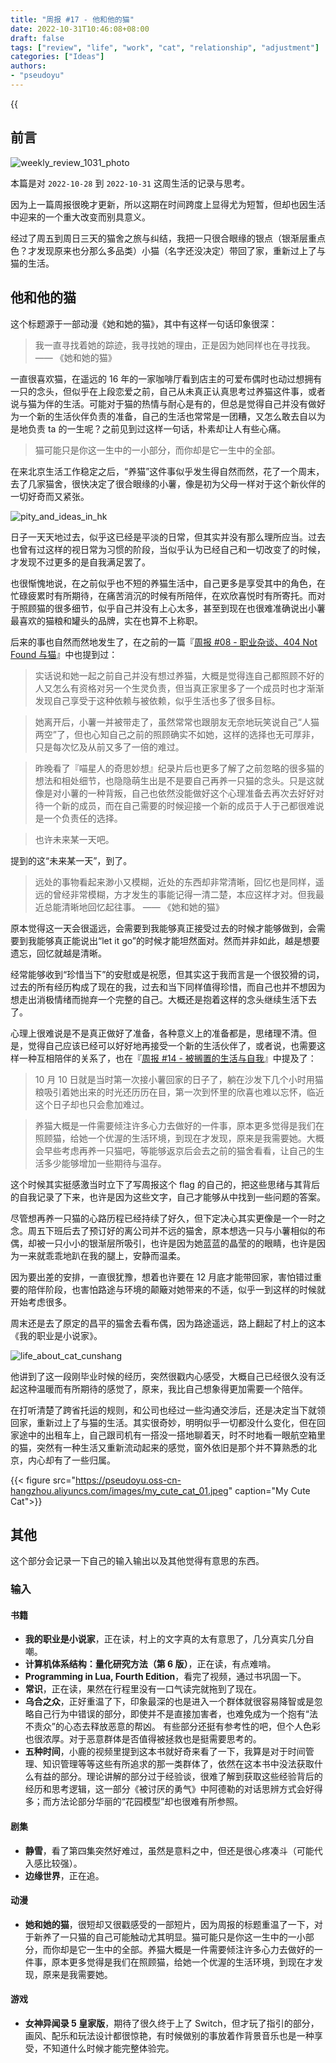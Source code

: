 ```yaml
---
title: "周报 #17 - 他和他的猫"
date: 2022-10-31T10:46:08+08:00
draft: false
tags: ["review", "life", "work", "cat", "relationship", "adjustment"]
categories: ["Ideas"]
authors:
- "pseudoyu"
---
```


{{<audio src="audios/here_after_us.mp3" caption="《后来的我们 - 五月天》" >}}

## 前言

![weekly_review_1031_photo](https://pseudoyu.oss-cn-hangzhou.aliyuncs.com/images/weekly_review_1031_photo.png)

本篇是对 `2022-10-28` 到 `2022-10-31` 这周生活的记录与思考。

因为上一篇周报很晚才更新，所以这期在时间跨度上显得尤为短暂，但却也因生活中迎来的一个重大改变而别具意义。

经过了周五到周日三天的猫舍之旅与纠结，我把一只很合眼缘的银点（银渐层重点色？才发现原来也分那么多品类）小猫（名字还没决定）带回了家，重新过上了与猫的生活。

## 他和他的猫

这个标题源于一部动漫《她和她的猫》，其中有这样一句话印象很深：

> 我一直寻找着她的踪迹，我寻找她的理由，正是因为她同样也在寻找我。 —— 《她和她的猫》

一直很喜欢猫，在遥远的 16 年的一家咖啡厅看到店主的可爱布偶时也动过想拥有一只的念头，但似乎在上段恋爱之前，自己从未真正认真思考过养猫这件事，或者说与猫为伴的生活。可能对于猫的热情与耐心是有的，但总是觉得自己并没有做好为一个新的生活伙伴负责的准备，自己的生活也常常是一团糟，又怎么敢去自以为是地负责 ta 的一生呢？之前见到过这样一句话，朴素却让人有些心痛。

> 猫可能只是你这一生中的一小部分，而你却是它一生中的全部。

在来北京生活工作稳定之后，“养猫”这件事似乎发生得自然而然，花了一个周末，去了几家猫舍，很快决定了很合眼缘的小薯，像是初为父母一样对于这个新伙伴的一切好奇而又紧张。

![pity_and_ideas_in_hk](https://pseudoyu.oss-cn-hangzhou.aliyuncs.com/images/pity_and_ideas_in_hk.png)

日子一天天地过去，似乎这已经是平淡的日常，但其实并没有那么理所应当。过去也曾有过这样的视日常为习惯的阶段，当似乎认为已经自己和一切改变了的时候，才发现不过更多的是自我满足罢了。

也很惭愧地说，在之前似乎也不短的养猫生活中，自己更多是享受其中的角色，在忙碌疲累时有所期待，在痛苦消沉的时候有所陪伴，在欢欣喜悦时有所寄托。而对于照顾猫的很多细节，似乎自己并没有上心太多，甚至到现在也很难准确说出小薯最喜欢的猫粮和罐头的品牌，实在也算不上称职。

后来的事也自然而然地发生了，在之前的一篇『[周报 #08 - 职业杂谈、404 Not Found 与猫](https://www.pseudoyu.com/en/2022/08/22/weekly_review_20220822/)』中也提到过：

> 实话说和她一起之前自己并没有想过养猫，大概是觉得连自己都照顾不好的人又怎么有资格对另一个生灵负责，但当真正家里多了一个成员时也才渐渐发现自己享受于这种依赖与被依赖，似乎生活也多了很多目标。

> 她离开后，小薯一并被带走了，虽然常常也跟朋友无奈地玩笑说自己“人猫两空”了，但也心知自己之前的照顾确实不如她，这样的选择也无可厚非，只是每次忆及从前又多了一倍的难过。

> 昨晚看了『喵星人的奇思妙想』纪录片后也更多了解了之前忽略的很多猫的想法和相处细节，也隐隐萌生出是不是要自己再养一只猫的念头。只是这就像是对小薯的一种背叛，自己也依然没能做好这个心理准备去再次去好好对待一个新的成员，而在自己需要的时候迎接一个新的成员于人于己都很难说是一个负责任的选择。

> 也许未来某一天吧。

提到的这“未来某一天”，到了。

> 远处的事物看起来渺小又模糊，近处的东西却非常清晰，回忆也是同样，遥远的曾经非常模糊，方才发生的事能记得一清二楚，本应这样才对。但我最近总能清晰地回忆起往事。 —— 《她和她的猫》

原本觉得这一天会很遥远，会需要到我能够真正接受过去的时候才能够做到，会需要到我能够真正能说出“let it go”的时候才能坦然面对。然而并非如此，越是想要遗忘，回忆就越是清晰。

经常能够收到“珍惜当下”的安慰或是祝愿，但其实这于我而言是一个很狡猾的词，过去的所有经历构成了现在的我，过去和当下同样值得珍惜，而自己也并不想因为想走出消极情绪而抛弃一个完整的自己。大概还是抱着这样的念头继续生活下去了。

心理上很难说是不是真正做好了准备，各种意义上的准备都是，思绪理不清。但是，觉得自己应该已经可以好好地再接受一个新的生活伙伴了，或者说，也需要这样一种互相陪伴的关系了，也在『[周报 #14 - 被搁置的生活与自我](https://www.pseudoyu.com/en/2022/10/09/weekly_review_20221009/)』中提及了：

> 10 月 10 日就是当时第一次接小薯回家的日子了，躺在沙发下几个小时用猫粮吸引着她出来的时光还历历在目，第一次到怀里的欣喜也难以忘怀，临近这个日子却也只会愈加难过。

> 养猫大概是一件需要倾注许多心力去做好的一件事，原本更多觉得是我们在照顾猫，给她一个优渥的生活环境，到现在才发现，原来是我需要她。大概会早些考虑再养一只猫吧，等能够返京后会去之前的猫舍看看，让自己的生活多少能够增加一些期待与温存。

这个时候其实挺感激当时立下了写周报这个 flag 的自己的，把这些思绪与其背后的自我记录了下来，也许是因为这些文字，自己才能够从中找到一些问题的答案。

尽管想再养一只猫的心路历程已经持续了好久，但下定决心其实更像是一个一时之念。周五下班后去了预订好的离公司并不远的猫舍，原本想选一只与小薯相似的布偶，却被一只小小的银渐层所吸引，也许是因为她蓝蓝的晶莹的的眼睛，也许是因为一来就乖乖地趴在我的腿上，安静而温柔。

因为要出差的安排，一直很犹豫，想着也许要在 12 月底才能带回家，害怕错过重要的陪伴阶段，也害怕路途与环境的颠簸对她带来的不适，似乎一到这样的时候就开始考虑很多。

周末还是去了原定的昌平的猫舍去看布偶，因为路途遥远，路上翻起了村上的这本《我的职业是小说家》。

![life_about_cat_cunshang](https://pseudoyu.oss-cn-hangzhou.aliyuncs.com/images/life_about_cat_cunshang.jpeg)

他讲到了这一段刚毕业时候的经历，突然很戳内心感受，大概自己已经很久没有泛起这种温暖而有所期待的感觉了，原来，我比自己想象得更加需要一个陪伴。

在打听清楚了跨省托运的规则，和公司也经过一些沟通交涉后，还是决定当下就领回家，重新过上了与猫的生活。其实很奇妙，明明似乎一切都没什么变化，但在回家途中的出租车上，自己跟司机有一搭没一搭地聊着天，时不时地看一眼航空箱里的猫，突然有一种生活又重新流动起来的感觉，窗外依旧是那个并不算熟悉的北京，内心却有了一些归属。

{{< figure src="https://pseudoyu.oss-cn-hangzhou.aliyuncs.com/images/my_cute_cat_01.jpeg" caption="My Cute Cat">}}

## 其他

这个部分会记录一下自己的输入输出以及其他觉得有意思的东西。

### 输入

#### 书籍

- **我的职业是小说家**，正在读，村上的文字真的太有意思了，几分真实几分自嘲。
- **计算机体系结构：量化研究方法（第 6 版）**，正在读，有点难啃。
- **Programming in Lua, Fourth Edition**，看完了视频，通过书巩固一下。
- **常识**，正在读，果然在行程里没有一口气读完就拖到了现在。
- **乌合之众**，正好重温了下，印象最深的也是进入一个群体就很容易降智或是忽略自己行为中错误的部分，即使并不是直接加害者，也难免成为一个抱有“法不责众”的心态去释放恶意的帮凶。 有些部分还挺有参考性的吧，但个人色彩也很浓厚。对于恶意群体是否值得被拯救也是挺需要思考的。
- **五种时间**，小鹿的视频里提到这本书就好奇来看了一下，我算是对于时间管理、知识管理等等这些有所追求的那一类群体了，依然在这本书中没法获取什么有益的部分。理论讲解的部分过于经验谈，很难了解到获取这些经验背后的经历和思考逻辑，这一部分《被讨厌的勇气》中阿德勒的对话思辨方式会好得多；而方法论部分华丽的“花园模型”却也很难有所参照。

#### 剧集

- **静雪**，看了第四集突然好难过，虽然是意料之中，但还是很心疼凑斗（可能代入感比较强）。
- **边缘世界**，正在追。

#### 动漫

- **她和她的猫**，很短却又很戳感受的一部短片，因为周报的标题重温了一下，对于新养了一只猫的自己可能触动尤其明显。猫可能只是你这一生中的一小部分，而你却是它一生中的全部。养猫大概是一件需要倾注许多心力去做好的一件事，原本更多觉得是我们在照顾猫，给她一个优渥的生活环境，到现在才发现，原来是我需要她。

#### 游戏

- **女神异闻录 5 皇家版**，期待了很久终于上了 Switch，但才玩了指引的部分，画风、配乐和玩法设计都很惊艳，有时候做别的事放着作背景音乐也是一种享受，不知道什么时候才能完整体验完。
